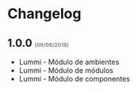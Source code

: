 # Changelog

## 1.0.0 <small style="color: grey;font-size: .5em;">(09/08/2018)</small>
- Lummi - Módulo de ambientes
- Lummi - Módulo de módulos
- Lummi - Módulo de componentes
